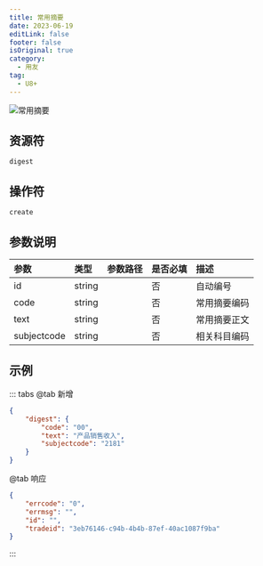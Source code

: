 ```yaml
---
title: 常用摘要
date: 2023-06-19
editLink: false
footer: false
isOriginal: true
category:
  - 用友
tag:
  - U8+
---
```


![常用摘要](https://nas.ilyl.life:8092/yonyou/digest.gif)

## 资源符

`digest`
  
## 操作符

`create`

## 参数说明

|参数|类型|参数路径|是否必填|描述|
|:-|:-|:-|:-|:-|
|id|string||否|自动编号|
|code|string||否|常用摘要编码|
|text|string||否|常用摘要正文|
|subjectcode|string||否|相关科目编码|

## 示例

::: tabs
@tab 新增

```json
{
    "digest": {
        "code": "00",
        "text": "产品销售收入",
        "subjectcode": "2181"
    }
}
```

@tab 响应

```json
{
    "errcode": "0",
    "errmsg": "",
    "id": "",
    "tradeid": "3eb76146-c94b-4b4b-87ef-40ac1087f9ba"
}
```

:::
